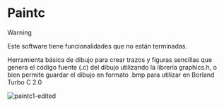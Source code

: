 # Paintc

> [!WARNING]  
> Este software tiene funcionalidades que no están terminadas. 

Herramienta básica de dibujo para crear trazos y figuras sencillas que genera el código fuente (.c) del dibujo utilizando la librería graphics.h, o bien permite guardar el dibujo en formato .bmp para utilizar en Borland Turbo C 2.0

![paintc1-edited](https://github.com/wong17/paintc2.0/assets/64237085/88fae7f2-7a1b-4e42-8292-7ee28865dfaf)
